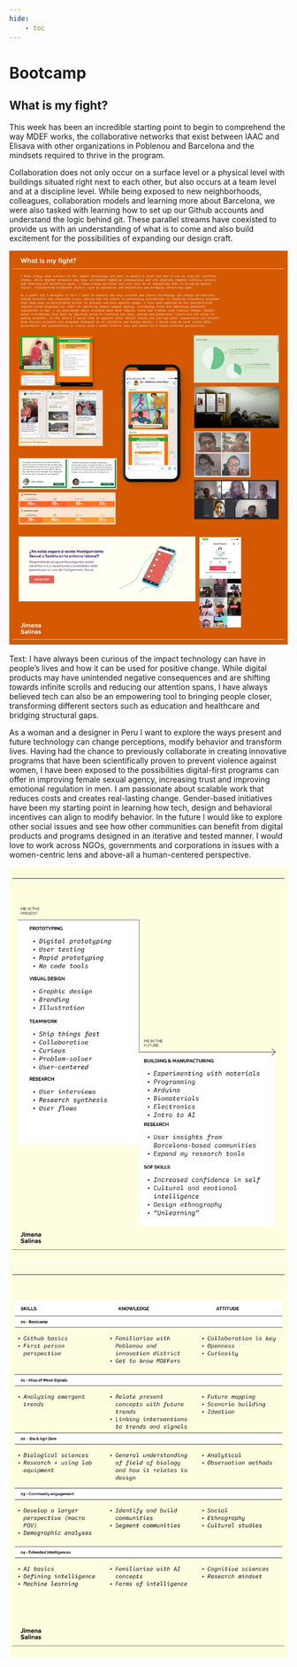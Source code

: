 ```yaml
---
hide:
    - toc
---
```


# Bootcamp

## What is my fight?

This week has been an incredible starting point to begin to comprehend the way MDEF works, the collaborative networks that exist between IAAC and Elisava with other organizations in Poblenou and  Barcelona and the mindsets required to thrive in the program.

Collaboration does not only occur on a surface level or a physical level with buildings situated right next to each other, but also occurs at a team level and at a discipline level. While being exposed to new neighborhoods, colleagues, collaboration models and learning more about Barcelona, we were also tasked with learning how to set up our Github accounts and understand the logic behind git. These parallel streams have coexisted to provide us with an understanding of what is to come and also build excitement for the possibilities of expanding our design craft.

![](../images/MT01/myfight.jpg)

Text: I have always been curious of the impact technology can have in people’s lives and how it can be used for positive change. While digital products may have unintended negative consequences and are shifting towards infinite scrolls and reducing our attention spans, I have always believed tech can also be an empowering tool to bringing people closer, transforming different sectors such as education and healthcare and bridging structural gaps.

As a woman and a designer in Peru I want to explore the ways present and future technology can change perceptions, modify behavior and transform lives. Having had the chance to previously collaborate in creating innovative programs that have been scientifically proven to prevent violence against women, I have been exposed to the possibilities digital-first programs can offer in improving female sexual agency, increasing trust and improving emotional regulation in men. I am passionate about scalable work that reduces costs and creates real-lasting change. Gender-based initiatives have been my starting point in learning how tech, design and behavioral incentives can align to modify behavior. In the future I would like to explore other social issues and see how other communities can benefit from digital products and programs designed in an iterative and tested manner. I would love to work across NGOs, governments and corporations in issues with a women-centric lens and above-all a human-centered perspective.

![](../images/MT01/plan.jpg)
![](../images/MT01/expectations.jpg)
